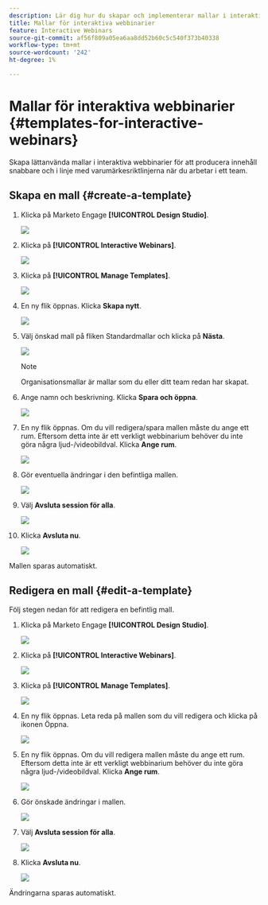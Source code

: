 ```yaml
---
description: Lär dig hur du skapar och implementerar mallar i interaktiva webbinarier.
title: Mallar för interaktiva webbinarier
feature: Interactive Webinars
source-git-commit: af56f809a05ea6aa8dd52b60c5c540f373b40338
workflow-type: tm+mt
source-wordcount: '242'
ht-degree: 1%

---
```


# Mallar för interaktiva webbinarier {#templates-for-interactive-webinars}

Skapa lättanvända mallar i interaktiva webbinarier för att producera innehåll snabbare och i linje med varumärkesriktlinjerna när du arbetar i ett team.

## Skapa en mall {#create-a-template}

1. Klicka på Marketo Engage **[!UICONTROL Design Studio]**.

   ![](assets/templates-for-interactive-webinars-1.png)

1. Klicka på **[!UICONTROL Interactive Webinars]**.

   ![](assets/templates-for-interactive-webinars-2.png)

1. Klicka på **[!UICONTROL Manage Templates]**.

   ![](assets/templates-for-interactive-webinars-3.png)

1. En ny flik öppnas. Klicka **Skapa nytt**.

   ![](assets/templates-for-interactive-webinars-4.png)

1. Välj önskad mall på fliken Standardmallar och klicka på **Nästa**.

   ![](assets/templates-for-interactive-webinars-5.png)

   >[!NOTE]
   >
   >Organisationsmallar är mallar som du eller ditt team redan har skapat.

1. Ange namn och beskrivning. Klicka **Spara och öppna**.

   ![](assets/templates-for-interactive-webinars-6.png)

1. En ny flik öppnas. Om du vill redigera/spara mallen måste du ange ett rum. Eftersom detta inte är ett verkligt webbinarium behöver du inte göra några ljud-/videobildval. Klicka **Ange rum**.

   ![](assets/templates-for-interactive-webinars-7.png)

1. Gör eventuella ändringar i den befintliga mallen.

   ![](assets/templates-for-interactive-webinars-8.png)

1. Välj **Avsluta session för alla**.

   ![](assets/templates-for-interactive-webinars-9.png)

1. Klicka **Avsluta nu**.

   ![](assets/templates-for-interactive-webinars-10.png)

Mallen sparas automatiskt.

## Redigera en mall {#edit-a-template}

Följ stegen nedan för att redigera en befintlig mall.

1. Klicka på Marketo Engage **[!UICONTROL Design Studio]**.

   ![](assets/templates-for-interactive-webinars-11.png)

1. Klicka på **[!UICONTROL Interactive Webinars]**.

   ![](assets/templates-for-interactive-webinars-12.png)

1. Klicka på **[!UICONTROL Manage Templates]**.

   ![](assets/templates-for-interactive-webinars-13.png)

1. En ny flik öppnas. Leta reda på mallen som du vill redigera och klicka på ikonen Öppna.

   ![](assets/templates-for-interactive-webinars-14.png)

1. En ny flik öppnas. Om du vill redigera mallen måste du ange ett rum. Eftersom detta inte är ett verkligt webbinarium behöver du inte göra några ljud-/videobildval. Klicka **Ange rum**.

   ![](assets/templates-for-interactive-webinars-15.png)

1. Gör önskade ändringar i mallen.

   ![](assets/templates-for-interactive-webinars-16.png)

1. Välj **Avsluta session för alla**.

   ![](assets/templates-for-interactive-webinars-17.png)

1. Klicka **Avsluta nu**.

   ![](assets/templates-for-interactive-webinars-18.png)

Ändringarna sparas automatiskt.
